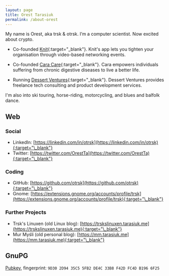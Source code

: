 ```yaml
---
layout: page
title: Orest Tarasiuk
permalink: /about-orest
---
```


My name is Orest, aka trsk & otrsk. I’m a computer scientist. Now excited about crypto.

- Co-founded [Knit](https://knitvideo.com){:target="\_blank"}. Knit's app lets you tighten your organisation through video-based networking events.

- Co-founded [Cara Care](https://cara.care){:target="\_blank"}. Cara empowers individuals suffering from chronic digestive diseases to live a better life.

- Running [Dessert Ventures](https://dessertventures.com){:target="\_blank"}. Dessert Ventures provides freelance tech consulting and product development services.

I'm also into ski touring, horse-riding, motorcycling, and blues and balfolk dance.


## Web

### Social

- LinkedIn: [https://linkedin.com/in/otrsk](https://linkedin.com/in/otrsk){:target="\_blank"}
- Twitter: [https://twitter.com/OrestTa](https://twitter.com/OrestTa){:target="\_blank"}

### Coding

- GitHub: [https://github.com/otrsk](https://github.com/otrsk){:target="\_blank"}
- Gnome: [https://extensions.gnome.org/accounts/profile/trsk](https://extensions.gnome.org/accounts/profile/trsk){:target="\_blank"}

### Further Projects

- Trsk's Linuxen (old Linux blog): [https://trskslinuxen.tarasiuk.me](https://trskslinuxen.tarasiuk.me){:target="\_blank"}
- Mur Myśli (old personal blog): [https://mm.tarasiuk.me](https://mm.tarasiuk.me){:target="\_blank"}


## GnuPG

[Pubkey](/pubkey-orest.asc), fingerprint: `9D30 2D94 35C5 5FB2 DE4C 33B8 F42D FC4D B196 6F25`

